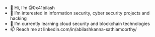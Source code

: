 - 👋 Hi, I’m @0x41bilash
- 👀 I’m interested in information security, cyber security projects and hacking
- 🌱 I’m currently learning cloud security and blockchain technologies
- 📫 Reach me at linkedin.com/in/abilashkanna-sathiamoorthy/

<!---
0x41bilash/0x41bilash is a ✨ special ✨ repository because its `README.md` (this file) appears on your GitHub profile.
You can click the Preview link to take a look at your changes.
--->
